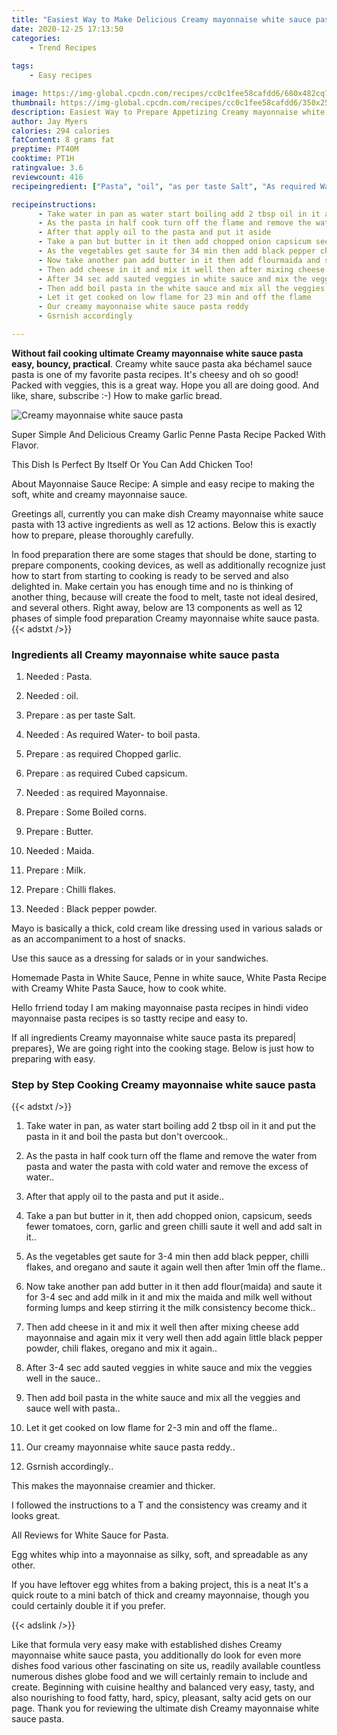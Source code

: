 ```yaml
---
title: "Easiest Way to Make Delicious Creamy mayonnaise white sauce pasta"
date: 2020-12-25 17:13:50
categories:
    - Trend Recipes
    
tags:
    - Easy recipes

image: https://img-global.cpcdn.com/recipes/cc0c1fee58cafdd6/680x482cq70/creamy-mayonnaise-white-sauce-pasta-recipe-main-photo.jpg
thumbnail: https://img-global.cpcdn.com/recipes/cc0c1fee58cafdd6/350x250cq70/creamy-mayonnaise-white-sauce-pasta-recipe-main-photo.jpg
description: Easiest Way to Prepare Appetizing Creamy mayonnaise white sauce pasta with 13 ingredients and 12 stages of easy cooking.
author: Jay Myers
calories: 294 calories
fatContent: 8 grams fat
preptime: PT40M
cooktime: PT1H
ratingvalue: 3.6
reviewcount: 416
recipeingredient: ["Pasta", "oil", "as per taste Salt", "As required Water to boil pasta", "as required Chopped garlic", "as required Cubed capsicum", "as required Mayonnaise", "Some Boiled corns", "Butter", "Maida", "Milk", "Chilli flakes", "Black pepper powder"]

recipeinstructions: 
      - Take water in pan as water start boiling add 2 tbsp oil in it and put the pasta in it and boil the pasta but dont overcook 
      - As the pasta in half cook turn off the flame and remove the water from pasta and water the pasta with cold water and remove the excess of water 
      - After that apply oil to the pasta and put it aside 
      - Take a pan but butter in it then add chopped onion capsicum seeds fewer tomatoes corn garlic and green chilli saute it well and add salt in it 
      - As the vegetables get saute for 34 min then add black pepper chilli flakes and oregano and saute it again well then after 1min off the flame 
      - Now take another pan add butter in it then add flourmaida and saute it for 34 sec and add milk in it and mix the maida and milk well without forming lumps and keep stirring it the milk consistency become thick 
      - Then add cheese in it and mix it well then after mixing cheese add mayonnaise and again mix it very well then add again little black pepper powder chili flakes oregano and mix it again 
      - After 34 sec add sauted veggies in white sauce and mix the veggies well in the sauce 
      - Then add boil pasta in the white sauce and mix all the veggies and sauce well with pasta 
      - Let it get cooked on low flame for 23 min and off the flame 
      - Our creamy mayonnaise white sauce pasta reddy 
      - Gsrnish accordingly

---
```




**Without fail cooking ultimate Creamy mayonnaise white sauce pasta easy, bouncy, practical**. Creamy white sauce pasta aka béchamel sauce pasta is one of my favorite pasta recipes. It&#39;s cheesy and oh so good! Packed with veggies, this is a great way. Hope you all are doing good. And like, share, subscribe :-) How to make garlic bread.


![Creamy mayonnaise white sauce pasta](https://img-global.cpcdn.com/recipes/cc0c1fee58cafdd6/680x482cq70/creamy-mayonnaise-white-sauce-pasta-recipe-main-photo.jpg "Creamy mayonnaise white sauce pasta")



Super Simple And Delicious Creamy Garlic Penne Pasta Recipe Packed With Flavor.

This Dish Is Perfect By Itself Or You Can Add Chicken Too!

About Mayonnaise Sauce Recipe: A simple and easy recipe to making the soft, white and creamy mayonnaise sauce.


Greetings all, currently you can make dish Creamy mayonnaise white sauce pasta with 13 active ingredients as well as 12 actions. Below this is exactly how to prepare, please thoroughly carefully.

In food preparation there are some stages that should be done, starting to prepare components, cooking devices, as well as additionally recognize just how to start from starting to cooking is ready to be served and also delighted in. Make certain you has enough time and no is thinking of another thing, because will create the food to melt, taste not ideal desired, and several others. Right away, below are 13 components as well as 12 phases of simple food preparation Creamy mayonnaise white sauce pasta.
{{< adstxt />}}

### Ingredients all Creamy mayonnaise white sauce pasta


1. Needed  : Pasta.

1. Needed  : oil.

1. Prepare  : as per taste Salt.

1. Needed  : As required Water- to boil pasta.

1. Prepare  : as required Chopped garlic.

1. Prepare  : as required Cubed capsicum.

1. Needed  : as required Mayonnaise.

1. Prepare  : Some Boiled corns.

1. Prepare  : Butter.

1. Needed  : Maida.

1. Prepare  : Milk.

1. Prepare  : Chilli flakes.

1. Needed  : Black pepper powder.


Mayo is basically a thick, cold cream like dressing used in various salads or as an accompaniment to a host of snacks.

Use this sauce as a dressing for salads or in your sandwiches.

Homemade Pasta in White Sauce, Penne in white sauce, White Pasta Recipe with Creamy White Pasta Sauce, how to cook white.

Hello frriend today I am making mayonnaise pasta recipes in hindi video mayonnaise pasta recipes is so tastty recipe and easy to.


If all ingredients Creamy mayonnaise white sauce pasta its prepared| prepares}, We are going right into the cooking stage. Below is just how to preparing with easy.

### Step by Step Cooking Creamy mayonnaise white sauce pasta

{{< adstxt />}}


1. Take water in pan, as water start boiling add 2 tbsp oil in it and put the pasta in it and boil the pasta but don&#39;t overcook..



1. As the pasta in half cook turn off the flame and remove the water from pasta and water the pasta with cold water and remove the excess of water..



1. After that apply oil to the pasta and put it aside..



1. Take a pan but butter in it, then add chopped onion, capsicum, seeds fewer tomatoes, corn, garlic and green chilli saute it well and add salt in it..



1. As the vegetables get saute for 3-4 min then add black pepper, chilli flakes, and oregano and saute it again well then after 1min off the flame..



1. Now take another pan add butter in it then add flour(maida) and saute it for 3-4 sec and add milk in it and mix the maida and milk well without forming lumps and keep stirring it the milk consistency become thick..



1. Then add cheese in it and mix it well then after mixing cheese add mayonnaise and again mix it very well then add again little black pepper powder, chili flakes, oregano and mix it again..



1. After 3-4 sec add sauted veggies in white sauce and mix the veggies well in the sauce..



1. Then add boil pasta in the white sauce and mix all the veggies and sauce well with pasta..



1. Let it get cooked on low flame for 2-3 min and off the flame..



1. Our creamy mayonnaise white sauce pasta reddy..



1. Gsrnish accordingly..




This makes the mayonnaise creamier and thicker.

I followed the instructions to a T and the consistency was creamy and it looks great.

All Reviews for White Sauce for Pasta.

Egg whites whip into a mayonnaise as silky, soft, and spreadable as any other.

If you have leftover egg whites from a baking project, this is a neat It&#39;s a quick route to a mini batch of thick and creamy mayonnaise, though you could certainly double it if you prefer.


{{< adslink />}}

Like that formula very easy make with established dishes Creamy mayonnaise white sauce pasta, you additionally do look for even more dishes food various other fascinating on site us, readily available countless numerous dishes globe food and we will certainly remain to include and create. Beginning with cuisine healthy and balanced very easy, tasty, and also nourishing to food fatty, hard, spicy, pleasant, salty acid gets on our page. Thank you for reviewing the ultimate dish Creamy mayonnaise white sauce pasta.
